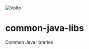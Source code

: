 ![Volto](https://lh6.googleusercontent.com/-0LT80XeWick/Ut-eMCSF8sI/AAAAAAAABnk/ckJtnQKNvgI/w718-h295-no/volto.jpg)

common-java-libs
================

Common Java libraries
